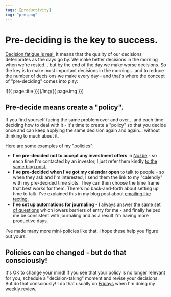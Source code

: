 ```yaml
---
tags: [productivity]
img: "pre.png"
---
```


# Pre-deciding is the key to success.

[Decision fatigue is real.](https://en.m.wikipedia.org/wiki/Decision_fatigue) It means that the quality of our decisions deteriorates as the days go by. We make better decisions in the morning when we're rested... but by the end of the day we make worse decisions. So the key is to make most important decisions in the morning... and to reduce the number of decisions we make every day - and that's where the concept of "pre-deciding" comes into play:

<!--More-->

![{{ page.title }}](/img/{{ page.img }})

## Pre-decide means create a "policy".

If you find yourself facing the same problem over and over... and each time deciding how to deal with it - it's time to create a "policy" so that you decide once and can keep applying the same decision again and again... without thinking to much about it.

Here are some examples of my "policies":

- **I've pre-decided not to accept any investment offers** in [Nozbe][n] - so each time I'm contacted by an investor, I just refer them kindly [to the same blog post.](https://sliwinski.com/investors)
- **I've pre-decided when I've got my calendar open** to talk to people - so when they ask and I'm interested, I send them the link to my "calendly" with my pre-decided time slots. They can then choose the time frame that best works for them. There's no back-and-forth about setting up time to talk. I've explained this in my blog post about [emailing like texting.](https://sliwinski.com/emailing-like-texting)
- **I've set up automations for journaling** - [I always answer the same set of questions](https://sliwinski.com/journaling) which lowers barriers of entry for me - and finally helped me be consistent with journaling and as a result I'm having more productive days.

I've made many more mini-policies like that. I hope these help you figure out yours.

## Policies can be changed - but do that consciously!

It's OK to change your mind! If you see that your policy is no longer relevant for you, schedule a "decision-taking" moment and revise your decisions. But do that consciously! I do that usually on [Fridays](https://sliwinski.com/tgif) when I'm doing my [weekly review](https://sliwinski.com/weekly-review).

[n]: https://nozbe.com/?a=mike
[p]: /podcast